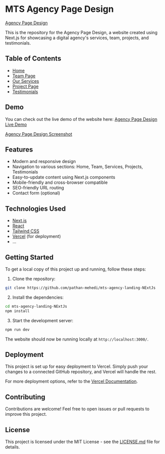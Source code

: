 # MTS Agency Page Design

[Agency Page Design](https://agency-page-design.vercel.app/)

This is the repository for the Agency Page Design, a website created using Next.js for showcasing a digital agency's services, team, projects, and testimonials.

## Table of Contents

- [Home](https://agency-page-design.vercel.app/)
- [Team Page](https://agency-page-design.vercel.app/team)
- [Our Services](https://agency-page-design.vercel.app/services)
- [Project Page](https://agency-page-design.vercel.app/projects)
- [Testimonials](https://agency-page-design.vercel.app/testimonials)

## Demo

You can check out the live demo of the website here: [Agency Page Design Live Demo](https://agency-page-design.vercel.app/)

[Agency Page Design Screenshot](https://prnt.sc/z-BEdC33FyON)

## Features

- Modern and responsive design
- Navigation to various sections: Home, Team, Services, Projects, Testimonials
- Easy-to-update content using Next.js components
- Mobile-friendly and cross-browser compatible
- SEO-friendly URL routing
- Contact form (optional)

## Technologies Used

- [Next.js](https://nextjs.org/)
- [React](https://reactjs.org/)
- [Tailwind CSS](https://tailwindcss.com/)
- [Vercel](https://vercel.com/) (for deployment)
- ...

## Getting Started

To get a local copy of this project up and running, follow these steps:

1. Clone the repository:

```bash
git clone https://github.com/pathan-mehedi/mts-agency-landing-NExtJs
```

2. Install the dependencies:

```bash
cd mts-agency-landing-NExtJs
npm install
```

3. Start the development server:

```bash
npm run dev
```

The website should now be running locally at `http://localhost:3000/`.

## Deployment

This project is set up for easy deployment to Vercel. Simply push your changes to a connected GitHub repository, and Vercel will handle the rest.

For more deployment options, refer to the [Vercel Documentation](https://vercel.com/docs).

## Contributing

Contributions are welcome! Feel free to open issues or pull requests to improve this project.

## License

This project is licensed under the MIT License - see the [LICENSE.md](LICENSE.md) file for details.

